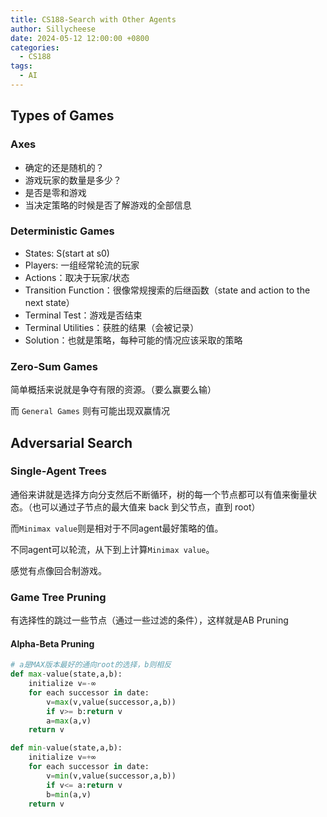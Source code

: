 ```yaml
---
title: CS188-Search with Other Agents
author: Sillycheese
date: 2024-05-12 12:00:00 +0800
categories:
  - CS188
tags:
  - AI
---
```


## Types of Games

### Axes

- 确定的还是随机的？
- 游戏玩家的数量是多少？
- 是否是零和游戏
- 当决定策略的时候是否了解游戏的全部信息

### Deterministic Games

- States: S(start at s0)
- Players: 一组经常轮流的玩家
- Actions：取决于玩家/状态
- Transition Function：很像常规搜索的后继函数（state and action to the next state）
- Terminal Test：游戏是否结束
- Terminal Utilities：获胜的结果（会被记录）
- Solution：也就是策略，每种可能的情况应该采取的策略

### Zero-Sum Games

简单概括来说就是争夺有限的资源。（要么赢要么输）

而 `General Games` 则有可能出现双赢情况

## Adversarial Search

### Single-Agent Trees

通俗来讲就是选择方向分支然后不断循环，树的每一个节点都可以有值来衡量状态。（也可以通过子节点的最大值来 back 到父节点，直到 root）

而`Minimax value`则是相对于不同agent最好策略的值。

不同agent可以轮流，从下到上计算`Minimax value`。

感觉有点像回合制游戏。

### Game Tree Pruning

有选择性的跳过一些节点（通过一些过滤的条件），这样就是AB Pruning

####  Alpha-Beta Pruning

```python
# a是MAX版本最好的通向root的选择，b则相反
def max-value(state,a,b):
    initialize v=-∞
    for each successor in date:
    	v=max(v,value(successor,a,b))
		if v>= b:return v
    	a=max(a,v)
 	return v

def min-value(state,a,b):
    initialize v=+∞
    for each successor in date:
    	v=min(v,value(successor,a,b))
		if v<= a:return v
    	b=min(a,v)
 	return v

```







